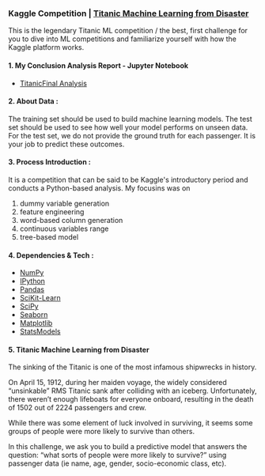 ### Kaggle Competition | [Titanic Machine Learning from Disaster](https://www.kaggle.com/c/titanic/overview/description)

This is the legendary Titanic ML competition / the best, first challenge for you to dive into ML competitions and familiarize yourself with how the Kaggle platform works.

#### 1. My Conclusion Analysis Report - Jupyter Notebook
* [TitanicFinal Analysis](https://github.com/miedlev/Kaggle-Titanic-Machine-Learning-from-Disaster/blob/master/TitanicFinal%20part.ipynb)


#### 2. About Data :
The training set should be used to build machine learning models. 
The test set should be used to see how well your model performs on unseen data. For the test set, we do not provide the ground truth for each passenger. It is your job to predict these outcomes.

#### 3. Process Introduction :
It is a competition that can be said to be Kaggle's introductory period and conducts a Python-based analysis. My focusins was on 
1. dummy variable generation
2. feature engineering
3. word-based column generation
4. continuous variables range
5. tree-based model

#### 4. Dependencies & Tech :
* [NumPy](http://www.numpy.org/)
* [IPython](http://ipython.org/)
* [Pandas](http://pandas.pydata.org/)
* [SciKit-Learn](http://scikit-learn.org/stable/)
* [SciPy](http://www.scipy.org/)
* [Seaborn](https://seaborn.pydata.org/)
* [Matplotlib](http://matplotlib.org/)
* [StatsModels](http://statsmodels.sourceforge.net/)


#### 5. Titanic Machine Learning from Disaster
The sinking of the Titanic is one of the most infamous shipwrecks in history.

On April 15, 1912, during her maiden voyage, the widely considered “unsinkable” RMS Titanic sank after colliding with an iceberg. Unfortunately, there weren’t enough lifeboats for everyone onboard, resulting in the death of 1502 out of 2224 passengers and crew.

While there was some element of luck involved in surviving, it seems some groups of people were more likely to survive than others.

In this challenge, we ask you to build a predictive model that answers the question: “what sorts of people were more likely to survive?” using passenger data (ie name, age, gender, socio-economic class, etc).

